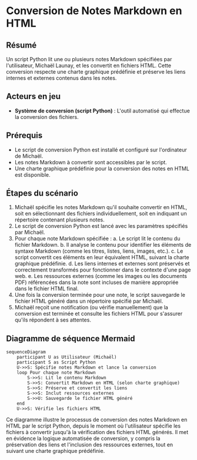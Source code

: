 # **Conversion de Notes Markdown en HTML**

## Résumé
Un script Python lit une ou plusieurs notes Markdown spécifiées par l'utilisateur, Michaël Launay, et les convertit en fichiers HTML. Cette conversion respecte une charte graphique prédéfinie et préserve les liens internes et externes contenus dans les notes.

## Acteurs en jeu
- **Système de conversion (script Python)** : L'outil automatisé qui effectue la conversion des fichiers.

## Prérequis
- Le script de conversion Python est installé et configuré sur l'ordinateur de Michaël.
- Les notes Markdown à convertir sont accessibles par le script.
- Une charte graphique prédéfinie pour la conversion des notes en HTML est disponible.

## Étapes du scénario
1. Michaël spécifie les notes Markdown qu'il souhaite convertir en HTML, soit en sélectionnant des fichiers individuellement, soit en indiquant un répertoire contenant plusieurs notes.
2. Le script de conversion Python est lancé avec les paramètres spécifiés par Michaël.
3. Pour chaque note Markdown spécifiée :
   a. Le script lit le contenu du fichier Markdown.
   b. Il analyse le contenu pour identifier les éléments de syntaxe Markdown (comme les titres, listes, liens, images, etc.).
   c. Le script convertit ces éléments en leur équivalent HTML, suivant la charte graphique prédéfinie.
   d. Les liens internes et externes sont préservés et correctement transformés pour fonctionner dans le contexte d'une page web.
   e. Les ressources externes (comme les images ou les documents PDF) référencées dans la note sont incluses de manière appropriée dans le fichier HTML final.
4. Une fois la conversion terminée pour une note, le script sauvegarde le fichier HTML généré dans un répertoire spécifié par Michaël.
5. Michaël reçoit une notification (ou vérifie manuellement) que la conversion est terminée et consulte les fichiers HTML pour s'assurer qu'ils répondent à ses attentes.

## Diagramme de séquence Mermaid
```mermaid
sequenceDiagram
    participant U as Utilisateur (Michaël)
    participant S as Script Python
    U->>S: Spécifie notes Markdown et lance la conversion
    loop Pour chaque note Markdown
        S->>S: Lit le contenu Markdown
        S->>S: Convertit Markdown en HTML (selon charte graphique)
        S->>S: Préserve et convertit les liens
        S->>S: Inclut ressources externes
        S->>U: Sauvegarde le fichier HTML généré
    end
    U->>S: Vérifie les fichiers HTML
```

Ce diagramme illustre le processus de conversion des notes Markdown en HTML par le script Python, depuis le moment où l'utilisateur spécifie les fichiers à convertir jusqu'à la vérification des fichiers HTML générés. Il met en évidence la logique automatisée de conversion, y compris la préservation des liens et l'inclusion des ressources externes, tout en suivant une charte graphique prédéfinie.